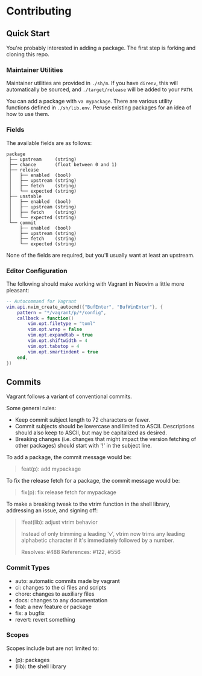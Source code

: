 # Contributing

## Quick Start
You're probably interested in adding a package. The first step is forking and
cloning this repo.

### Maintainer Utilities
Maintainer utilities are provided in `./sh/m`. If you have `direnv`, this will
automatically be sourced, and `./target/release` will be added to your `PATH`.

You can add a package with `va mypackage`. There are various utility functions
defined in `./sh/lib.env`. Peruse existing packages for an idea of how to use
them.

### Fields
The available fields are as follows:

```
package
 ├── upstream     (string)
 ├── chance       (float between 0 and 1)
 ├── release
 │   ├── enabled  (bool)
 │   ├── upstream (string)
 │   ├── fetch    (string)
 │   └── expected (string)
 ├── unstable
 │   ├── enabled  (bool)
 │   ├── upstream (string)
 │   ├── fetch    (string)
 │   └── expected (string)
 └── commit
     ├── enabled  (bool)
     ├── upstream (string)
     ├── fetch    (string)
     └── expected (string)
```

None of the fields are required, but you'll usually want at least an upstream.

### Editor Configuration
The following should make working with Vagrant in Neovim a little more pleasant:

```lua
-- Autocommand for Vagrant
vim.api.nvim_create_autocmd({"BufEnter", "BufWinEnter"}, {
    pattern = "*/vagrant/p/*/config",
    callback = function()
        vim.opt.filetype = "toml"
        vim.opt.wrap = false
        vim.opt.expandtab = true
        vim.opt.shiftwidth = 4
        vim.opt.tabstop = 4
        vim.opt.smartindent = true
    end,
})
```

## Commits
Vagrant follows a variant of conventional commits.

Some general rules:
- Keep commit subject length to 72 characters or fewer.
- Commit subjects should be lowercase and limited to ASCII. Descriptions should
  also keep to ASCII, but may be capitalized as desired.
- Breaking changes (i.e. changes that might impact the version fetching of other
  packages) should start with '!' in the subject line.

To add a package, the commit message would be:
> feat(p): add mypackage

To fix the release fetch for a package, the commit message would be:
> fix(p): fix release fetch for mypackage

To make a breaking tweak to the vtrim function in the shell library, addressing
an issue, and signing off:
> !feat(lib): adjust vtrim behavior
>
> Instead of only trimming a leading 'v', vtrim now trims any leading alphabetic
> character if it's immediately followed by a number.
>
> Resolves: #488
> References: #122, #556

### Commit Types
- auto: automatic commits made by vagrant
- ci: changes to the ci files and scripts
- chore: changes to auxiliary files
- docs: changes to any documentation
- feat: a new feature or package
- fix: a bugfix
- revert: revert something

### Scopes
Scopes include but are not limited to:
- (p): packages
- (lib): the shell library

<!-- TODO: Add some more information -->
